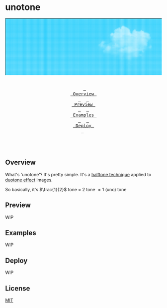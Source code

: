 # unotone

<div align = center><img src="assets/banner.png"><br><br>

&ensp;[<kbd> <br> Overview <br> </kbd>](#overview)&ensp;
&ensp;[<kbd> <br> Preview <br> </kbd>](#preview)&ensp;
&ensp;[<kbd> <br> Examples <br> </kbd>](#examples)&ensp;
&ensp;[<kbd> <br> Deploy <br> </kbd>](#deploy)&ensp;
<br><br><br><br></div>

## Overview

What's 'unotone'? It's pretty simple. It's a [halftone technique](https://en.wikipedia.org/wiki/Halftone) applied to [duotone effect](https://www.geeksforgeeks.org/what-is-duotone-effect) images.

So basically, it's $\frac{1}{2}$ tone $\times$ 2 tone $= 1$ (uno) tone

## Preview
WIP

## Examples
WIP

## Deploy
WIP

## License
[MIT](https://choosealicense.com/licenses/mit/)
